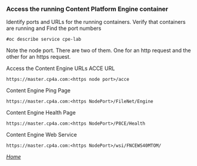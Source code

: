 ### Access the running Content Platform Engine container

Identify ports and URLs for the running containers. Verify that containers are running and Find the port numbers<br/>
```
#oc describe service cpe-lab
```
Note the node port. There are two of them. One for an http request and the other for an https request.

Access the Content Engine URLs
ACCE URL
```
https://master.cp4a.com:<https node port>/acce
```
Content Engine Ping Page
```
https://master.cp4a.com:<https NodePort>/FileNet/Engine
```
Content Engine Health Page
```
https://master.cp4a.com:<https NodePort>/P8CE/Health
```
Content Engine Web Service
```
https://master.cp4a.com:<https NodePort>/wsi/FNCEWS40MTOM/
```
*[Home](index.md)*
